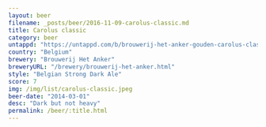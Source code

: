 ```yaml
---
layout: beer
filename: _posts/beer/2016-11-09-carolus-classic.md
title: Carolus classic
category: beer
untappd: "https://untappd.com/b/brouwerij-het-anker-gouden-carolus-classic/9087"
country: "Belgium"
brewery: "Brouwerij Het Anker"
breweryURL: "/brewery/brouwerij-het-anker.html"
style: "Belgian Strong Dark Ale"
score: 7
img: /img/list/carolus-classic.jpeg
beer-date: "2014-03-01"
desc: "Dark but not heavy"
permalink: /beer/:title.html
---
```

